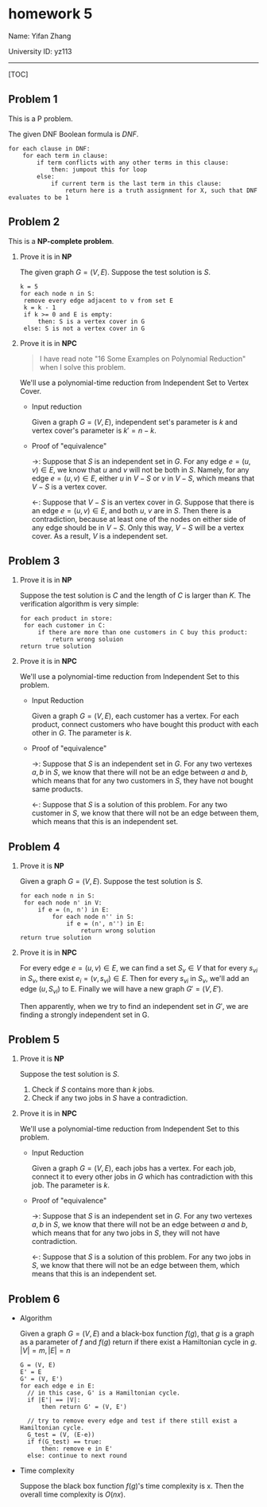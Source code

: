 # homework 5

Name: Yifan Zhang

University ID: yz113

---

[TOC]

## Problem 1

This is a P problem.

The given DNF Boolean formula is $DNF$.

```properties
for each clause in DNF:
	for each term in clause:
		if term conflicts with any other terms in this clause:
			then: jumpout this for loop
		else:
			if current term is the last term in this clause:
				return here is a truth assignment for X, such that DNF evaluates to be 1
```



## Problem 2

This is  a **NP-complete problem**.

1. Prove it is in **NP**

   The given graph $G=(V, E)$. Suppose the test solution is $S$.

   ``` properties
   k = 5
   for each node n in S:
   	remove every edge adjacent to v from set E
   	k = k - 1
   	if k >= 0 and E is empty:
   		then: S is a vertex cover in G
   	else: S is not a vertex cover in G
   ```

2. Prove it is in **NPC**

   > I have read note "16 Some Examples on Polynomial Reduction" when I solve this problem.

   We'll use a polynomial-time reduction from Independent Set to Vertex Cover.

   - Input reduction

     Given a graph $G=(V,E)$, independent set's parameter is $k$ and vertex cover's parameter is $k'=n-k$.

   - Proof of "equivalence"

     $\rightarrow$: Suppose that $S$ is an independent set in $G$. For any edge $e=(u,v) \in E$, we know that $u$ and $v$ will not be both in $S$. Namely, for any edge $e=(u,v)\in E$, either $u$ in $V-S$ or $v$ in $V-S$, which means that $V-S$ is a vertex cover.

     $\leftarrow$: Suppose that $V-S$ is an vertex cover in $G$. Suppose that there is an edge $e=(u,v) \in E$, and both $u$, $v$ are in $S$. Then there is a contradiction, because at least one of the nodes on either side of any edge should be in $V-S$. Only this way, $V-S$ will be a vertex cover. As a result, $V$ is a independent set.

## Problem 3

1. Prove it is in **NP**

   Suppose the test solution is $C$ and the length of $C$ is larger than $K$. The verification algorithm is very simple:

   ``` properties
   for each product in store:
   	for each customer in C:
   		if there are more than one customers in C buy this product:
   			return wrong soluion
   return true solution
   ```

2. Prove it is in **NPC**

   We'll use a polynomial-time reduction from Independent Set to this problem.

   - Input Reduction

     Given a graph $G=(V,E)$, each customer has a vertex. For each product, connect customers who have bought this product with each other in $G$. The parameter is $k$.

   - Proof of "equivalence"

     $\rightarrow$: Suppose that $S$ is an independent set in $G$. For any two vertexes $a, b$ in $S$, we know that there will not be an edge between $a$ and $b$, which means that for any two customers in $S$, they have not bought same products.

     $\leftarrow$: Suppose that $S$ is a solution of this problem. For any two customer  in $S$, we know that there will not be an edge between them, which means that this is an independent set.

## Problem 4

1. Prove it is **NP**

   Given a graph $G=(V,E)$. Suppose the test solution is $S$.

   ```properties
   for each node n in S:
   	for each node n' in V:
   		if e = (n, n') in E:
   			for each node n'' in S:
   				if e = (n', n'') in E:
   					return wrong solution
   return true solution
   ```

2. Prove it is in **NPC**

   For every edge $e = (u,v) \in E$, we can find a set $S_v \in V$ that for every $s_{vi}$ in $S_v$, there exist $e_i = (v, s_{vi}) \in E$. Then for every $s_{vi}$ in $S_v$, we'll add an edge $(u, S_{vi})$ to E. Finally we will have a new graph $G' = (V, E')$.
   
   Then apparently, when we try to find an independent set in $G'$, we are finding a strongly independent set in G.

## Problem 5

1. Prove it is **NP**

   Suppose the test solution is $S$.

   1. Check if $S$ contains more than $k$ jobs.
   2. Check if any two jobs in $S$ have a contradiction.

2. Prove it is in **NPC**

   We'll use a polynomial-time reduction from Independent Set to this problem.

   - Input Reduction

     Given a graph $G=(V,E)$, each jobs has a vertex. For each job, connect it to every other jobs in $G$ which has contradiction with this job. The parameter is $k$.

   - Proof of "equivalence"

     $\rightarrow$: Suppose that $S$ is an independent set in $G$. For any two vertexes $a, b$ in $S$, we know that there will not be an edge between $a$ and $b$, which means that for any two jobs in $S$, they will not have contradiction.

     $\leftarrow$: Suppose that $S$ is a solution of this problem. For any two jobs in $S$, we know that there will not be an edge between them, which means that this is an independent set.

## Problem 6

- Algorithm

  Given a graph $G=(V,E)$ and a black-box function $f(g)$, that $g$ is a graph as a parameter of $f$ and $f(g)$ return if there exist a Hamiltonian cycle in $g$. $|V| = m, |E| = n$

  ```properties
  G = (V, E)
  E' = E
  G' = (V, E')
  for each edge e in E:
  	// in this case, G' is a Hamiltonian cycle.
  	if |E'| == |V|:
  		then return G' = (V, E')
  		
  	// try to remove every edge and test if there still exist a Hamiltonian cycle.
  	G_test = (V, (E-e))
  	if f(G_test) == true:
  		then: remove e in E'
  	else: continue to next round
  ```

- Time complexity

  Suppose the black box function $f(g)$'s time complexity is x. Then the overall time complexity is $O(nx)$.

